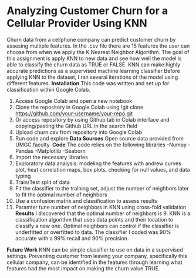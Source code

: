 # Analyzing Customer Churn for a Cellular Provider Using KNN
Churn data from a cellphone company can predict customer churn by assesing multiple features. In the .csv file there are 15 features the user can choose from when we apply the K Nearest Neighbor Algorithm. The goal of this assignment is apply KNN to new data and see how well the model is able to classify the churn data as TRUE or FALSE.
KNN can make highly accurate predictions as a supervised machine learning classifier Before applying KNN to the dataset, I ran several iterations of the model using different features.
**Installation**
This code was written and set up for classification within Google Colab.
1) Access Google Colab and open a new notebook
2) Clone the repository in Google Colab using
!git clone https://github.com/your-username/your-repo.git
3) Or access repository by using Github tab in Colab interface and copying/pasting the Github URL in the search field
4) Upload churn.csv from repository into Google Colab
5) Run code and explore
**Data Sources**
Open source data provided from UMGC faculty.
**Code**
The code relies on the following libraries
-Numpy
-Pandas
-Matplotlib
-Seaborn
1) Import the necessary libraries
2) Exploratory data analysis: modeling the features with andrew curves plot, heat correlation maps, box plots, checking for null values, and data typing
3) Train/Test split of data
4) Fit the classifier to the training set, adjust the number of neighbors later to fit the optimal number of neighbors
5) Use a confusion matrix and classification to assess results
6) Paramter tune number of neighbors in KNN using cross-fold validation
**Results**
I discovered that the optimal number of neighbors is 9. KNN is a classification algorithm that uses data points and their location to classify a new one. Optimal neighbors can control if the classifier is underfitted or overfitted to data. The classifier I coded was 90% accurate with a 99% recall and 90% precision.

**Future Work**
KNN can be simple classifier to use on data in a supervised settings. Preventing customer from leaving your company, specifically this cellular company, can be identified in the features through learning what features had the most impact on making the churn value TRUE.
